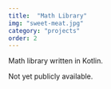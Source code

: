 ```yaml
---
title:  "Math Library"
img: "sweet-meat.jpg"
category: "projects"
order: 2
---
```

<p>Math library written in Kotlin.</p>
<p>Not yet publicly available.</p>